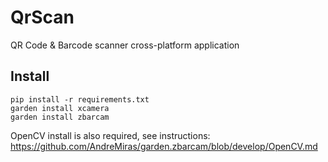 # QrScan
QR Code &amp; Barcode scanner cross-platform application


## Install
```
pip install -r requirements.txt
garden install xcamera
garden install zbarcam
```
OpenCV install is also required, see instructions:
https://github.com/AndreMiras/garden.zbarcam/blob/develop/OpenCV.md

